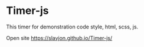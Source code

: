 # Timer-js
This timer for demonstration code style, html, scss, js.

Open site https://slavjon.github.io/Timer-js/

